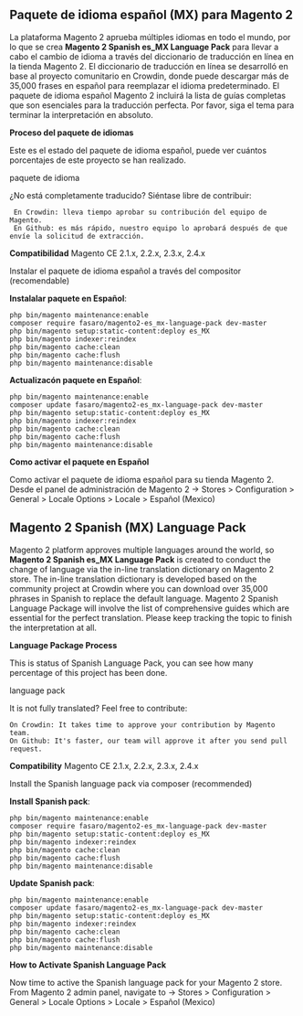 ## Paquete de idioma español (MX) para Magento 2

La plataforma Magento 2 aprueba múltiples idiomas en todo el mundo, por lo que se crea **Magento 2 Spanish es_MX Language Pack** para llevar a cabo el cambio de idioma a través del diccionario de traducción en línea en la tienda Magento 2. El diccionario de traducción en línea se desarrolló en base al proyecto comunitario en Crowdin, donde puede descargar más de 35,000 frases en español para reemplazar el idioma predeterminado.
El paquete de idioma español Magento 2 incluirá la lista de guías completas que son esenciales para la traducción perfecta. Por favor, siga el tema para terminar la interpretación en absoluto.

**Proceso del paquete de idiomas**

Este es el estado del paquete de idioma español, puede ver cuántos porcentajes de este proyecto se han realizado.

paquete de idioma

¿No está completamente traducido? Siéntase libre de contribuir:

     En Crowdin: lleva tiempo aprobar su contribución del equipo de Magento.
     En Github: es más rápido, nuestro equipo lo aprobará después de que envíe la solicitud de extracción.

**Compatibilidad**
Magento CE 2.1.x, 2.2.x, 2.3.x, 2.4.x

Instalar el paquete de idioma español a través del compositor (recomendable)

**Instalalar paquete en Español**:

```
php bin/magento maintenance:enable
composer require fasaro/magento2-es_mx-language-pack dev-master
php bin/magento setup:static-content:deploy es_MX
php bin/magento indexer:reindex
php bin/magento cache:clean
php bin/magento cache:flush
php bin/magento maintenance:disable

```

**Actualizacón paquete en Español**:

```
php bin/magento maintenance:enable
composer update fasaro/magento2-es_mx-language-pack dev-master
php bin/magento setup:static-content:deploy es_MX
php bin/magento indexer:reindex
php bin/magento cache:clean
php bin/magento cache:flush
php bin/magento maintenance:disable

```
**Como activar el paquete en Español**

Como activar el paquete de idioma español para su tienda Magento 2. Desde el panel de administración de Magento 2 
  →   Stores > Configuration > General > Locale Options > Locale > Español (Mexico)



## Magento 2 Spanish (MX) Language Pack

Magento 2 platform approves multiple languages around the world, so **Magento 2 Spanish es_MX Language Pack** is created to conduct the change of language via the in-line translation dictionary on Magento 2 store. The in-line translation dictionary is developed based on the community project at Crowdin where you can download over 35,000 phrases in Spanish to replace the default language.
			Magento 2 Spanish Language Package will involve the list of comprehensive guides which are essential for the perfect translation. Please keep tracking the topic to finish the interpretation at all.

**Language Package Process**

This is status of Spanish Language Pack, you can see how many percentage of this project has been done.

language pack

It is not fully translated? Feel free to contribute:

    On Crowdin: It takes time to approve your contribution by Magento team.
    On Github: It's faster, our team will approve it after you send pull request.

**Compatibility**
Magento CE 2.1.x, 2.2.x, 2.3.x, 2.4.x

Install the Spanish language pack via composer (recommended)

**Install Spanish pack**:

```
php bin/magento maintenance:enable
composer require fasaro/magento2-es_mx-language-pack dev-master
php bin/magento setup:static-content:deploy es_MX
php bin/magento indexer:reindex
php bin/magento cache:clean
php bin/magento cache:flush
php bin/magento maintenance:disable

```


**Update  Spanish pack**:

```
php bin/magento maintenance:enable
composer update fasaro/magento2-es_mx-language-pack dev-master
php bin/magento setup:static-content:deploy es_MX
php bin/magento indexer:reindex
php bin/magento cache:clean
php bin/magento cache:flush
php bin/magento maintenance:disable

```
**How to Activate Spanish Language Pack**

Now time to active the Spanish language pack for your Magento 2 store. From Magento 2 admin panel, navigate to 
  →   Stores > Configuration > General > Locale Options > Locale > Español (Mexico)
